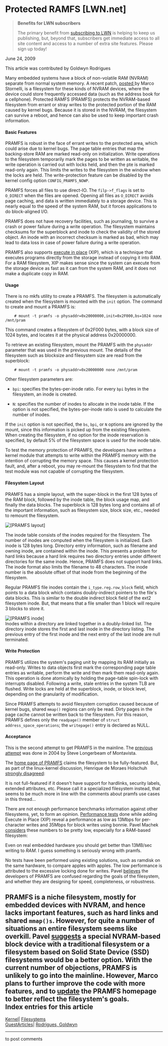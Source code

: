 # Protected RAMFS [LWN.net]

> **Benefits for LWN subscribers**
> 
> The primary benefit from [subscribing to LWN](/Promo/nst-nag5/subscribe) is helping to keep us publishing, but, beyond that, subscribers get immediate access to all site content and access to a number of extra site features. Please sign up today! 

June 24, 2009

This article was contributed by Goldwyn Rodrigues

Many embedded systems have a block of non-volatile RAM (NVRAM) separate from normal system memory. A recent patch, [posted ](http://lwn.net/Articles/337535/) by Marco Stornelli, is a filesystem for these kinds of NVRAM devices, where the device could store frequently accessed data (such as the address book for a cellphone). Protected RAMFS (PRAMFS) protects the NVRAM-based filesystem from errant or stray writes to the protected portion of the RAM caused by kernel bugs. Because it is stored in the NVRAM, the filesystem can survive a reboot, and hence can also be used to keep important crash information. 

#### Basic Features

PRAMFS is robust in the face of errant writes to the protected area, which could arise due to kernel bugs. The page table entries that map the backing-store RAM are marked read-only on initialization. Write operations to the filesystem temporarily mark the pages to be written as writable, the write operation is carried out with locks held, and then the pte is marked read-only again. This limits the writes to the filesystem in the window when the locks are held. The write-protection feature can be disabled by the kernel config option `CONFIG_PRAMFS_NOWP`. 

PRAMFS forces all files to use direct-IO. The `filp->f_flags` is set to `O_DIRECT` when the files are opened. Opening all files as `O_DIRECT` avoids page caching, and data is written immediately to a storage device. This is nearly equal to the speed of the system RAM, but it forces applications to do block-aligned I/O. 

PRAMFS does not have recovery facilities, such as journaling, to survive a crash or power failure during a write operation. The filesystem maintains checksums for the superblock and inode to check the validity of the stored object. An inode with an incorrect checksum is marked as bad, which may lead to data loss in case of power failure during a write operation. 

PRAMFS also supports [execute in place](http://en.wikipedia.org/wiki/Execute_in_place) (XIP), which is a technique that executes programs directly from the storage instead of copying it into RAM. For a RAM filesystem, XIP makes sense since the system can execute from the storage device as fast as it can from the system RAM, and it does not make a duplicate copy in RAM. 

#### Usage

There is no mkfs utility to create a PRAMFS. The filesystem is automatically created when the filesystem is mounted with the `init` option. The command to create and mount a PRAMFS is: 
    
    
        # mount -t pramfs -o physaddr=0x20000000,init=0x2F000,bs=1024 none /mnt/pram
    

This command creates a filesystem of 0x2F000 bytes, with a block size of 1024 bytes, and locates it at the physical address 0x20000000. 

To retrieve an existing filesystem, mount the PRAMFS with the `physaddr` parameter that was used in the previous mount. The details of the filesystem such as blocksize and filesystem size are read from the superblock: 
    
    
        # mount -t pramfs -o physaddr=0x20000000 none /mnt/pram
    

Other filesystem parameters are: 

  * `bpi`: specifies the bytes-per-inode ratio. For every `bpi` bytes in the filesystem, an inode is created. 

  * `N`: specifies the number of inodes to allocate in the inode table. If the option is not specified, the bytes-per-inode ratio is used to calculate the number of inodes. 




If the `init` option is not specified, the `bs`, `bpi`, or `N` options are ignored by the mount, since this information is picked up from the existing filesystem. When creating the filesystem, if no option for the inode reservation is specified, by default 5% of the filesystem space is used for the inode table. 

To test the memory protection of PRAMFS, the developers have written a kernel module that attempts to write within the PRAMFS memory with the intention of corrupting the memory space. This causes a kernel protection fault, and, after a reboot, you may re-mount the filesystem to find that the test module was not capable of corrupting the filesystem. 

#### Filesystem Layout

PRAMFS has a simple layout, with the super-block in the first 128 bytes of the RAM block, followed by the inode table, the block usage map, and finally the data blocks. The superblock is 128 bytes long and contains all of the important information, such as filesystem size, block size, etc., needed to remount the filesystem. 

![\[PRAMFS layout\]](https://static.lwn.net/images/pramfs_layout.png)  


The inode table consists of the inodes required for the filesystem. The number of inodes are computed when the filesystem is initialized. Each inode is 128 bytes long. Directory entry information, such as filename and owning inode, are contained within the inode. This presents a problem for hard links because a hard link requires two directory entries under different directories for the same inode. Hence, PRAMFS does not support hard links. The inode format also limits the filename to 48 characters. The inode number is the absolute offset of that inode from the beginning of the filesystem. 

Regular PRAMFS file inodes contain the `i_type.reg.row_block` field, which points to a data block which contains doubly-indirect pointers to the file's data blocks. This is similar to the double indirect block field of the ext2 filesystem inode. But, that means that a file smaller than 1 block will require 3 blocks to store it. 

![\[PRAMFS inode\]](https://static.lwn.net/images/pramfs_inode.png)  
Inodes within a directory are linked together in a doubly-linked list. The directory inode stores the first and last inode in the directory listing. The previous entry of the first inode and the next entry of the last inode are null terminated. 

#### Write Protection

PRAMFS utilizes the system's paging unit by mapping its RAM initially as read-only. Writes to data objects first mark the corresponding page table entries as writable, perform the write and then mark them read-only again. This operation is done atomically by holding the page-table spin-lock with interrupts disabled. Following a write, stale entries in the system TLB are flushed. Write locks are held at the superblock, inode, or block level, depending on the granularity of modification. 

Since PRAMFS attempts to avoid filesystem corruption caused because of kernel bugs, shared `mmap()` regions can only be read. Dirty pages in the page cache cannot be written back to the filesystem. For this reason, PRAMFS defines only the `readpage()` member of `struct address_space_operations`; the `writepage()` entry is declared as NULL. 

#### Acceptance

This is the second attempt to get PRAMFS in the mainline. The [previous attempt](http://lwn.net/Articles/74138/) was done in 2004 by Steve Longerbeam of Montavista. 

The [home page of PRAMFS](http://pramfs.sourceforge.net) claims the filesystem to be fully-featured. But, as part of the linux-kernel discussion, Henrique de Moraes Holschuh [strongly disagreed](/Articles/338434/): 

It is not full-featured if it doesn't have support for hardlinks, security labels, extended attributes, etc. Please call it a specialized filesystem instead, that seems to be much more in line with the comments about pramfs use cases in this thread... 

There are not enough performance benchmarks information against other filesystems, yet, to form an opinion. [Performance tests](http://elinux.org/Pram_Fs#Sample_Results) done while adding Execute in Place (XIP) reveal a performance as low as 13Mbps for per-character writes and 35Mbps for block writes using bonnie. Pavel Machek [considers](/Articles/338473/) these numbers to be pretty low, especially for a RAM-based filesystem: 

Even on real embedded hardware you should get better than 13MB/sec writing to _RAM_. I guess something is seriously wrong with pramfs. 

No tests have been performed using existing solutions, such as ramdisk on the same hardware, to compare apples with apples. The low performance is attributed to the excessive locking done for writes. Pavel [believes](/Articles/338479/) the developers of PRAMFS are confused regarding the goals of the filesystem, and whether they are designing for speed, completeness, or robustness. 

PRAMFS is a niche filesystem, mostly for embedded devices with NVRAM, and hence lacks important features, such as hard links and shared `mmap()s`. However, for quite a number of situations an entire filesystem seems like overkill. Pavel [suggests](/Articles/338481/) a special NVRAM-based block device with a traditional filesystem or a filesystem based on Solid State Device (SSD) filesystems would be a better option. With the current number of objections, PRAMFS is unlikely to go into the mainline. However, Marco plans to further improve the code with more features, and to [update](/Articles/338483/) the PRAMFS homepage to better reflect the filesystem's goals.  
Index entries for this article  
---  
[Kernel](/Kernel/Index)| [Filesystems](/Kernel/Index#Filesystems)  
[GuestArticles](/Archives/GuestIndex/)| [Rodrigues, Goldwyn](/Archives/GuestIndex/#Rodrigues_Goldwyn)  
  


* * *

to post comments 
